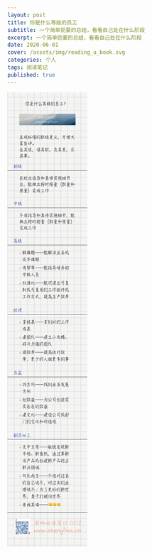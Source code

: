 ```yaml
---
layout: post
title: 你是什么等级的员工
subtitle: 一个简单扼要的总结，看看自己处在什么阶段
excerpt: 一个简单扼要的总结，看看自己处在什么阶段
date: 2020-06-01
cover: /assets/img/reading_a_book.svg
categories: 个人
tags: 阅读笔记
published: true
---
```


![](/assets/post_img/002.jpg)
